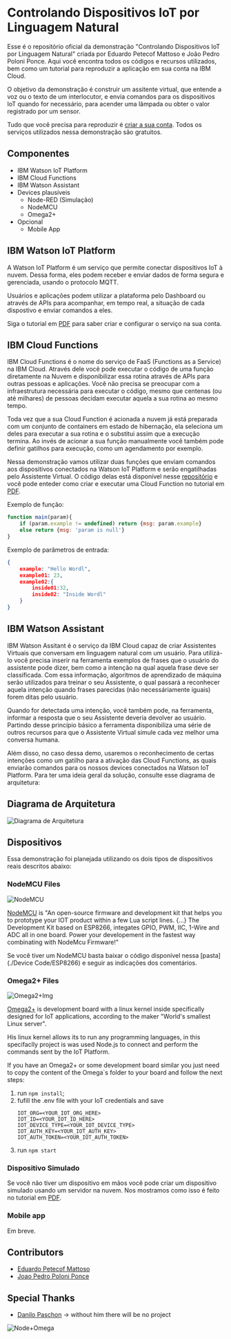 # Controlando Dispositivos IoT por Linguagem Natural

Esse é o repositório oficial da demonstração "Controlando Dispositivos IoT por Linguagem Natural" criada por Eduardo Petecof Mattoso e João Pedro Poloni Ponce. Aqui você encontra todos os códigos e recursos utilizados, bem como um tutorial para reproduzir a aplicação em sua conta na IBM Cloud.

O objetivo da demonstração é construir um assitente virtual, que entende a voz ou o texto de um interlocutor, e envia comandos para os dispositivos IoT quando for necessário, para acender uma lâmpada ou obter o valor registrado por um sensor.

Tudo que você precisa para reproduzir é [criar a sua conta](https://bluemix.net). Todos os serviços utilizados nessa demonstração são gratuitos.

## Componentes

* IBM Watson IoT Platform
* IBM Cloud Functions
* IBM Watson Assistant
* Devices plausíveis
    * Node-RED (Simulação)
    * NodeMCU
    * Omega2+
* Opcional
    * Mobile App


## IBM Watson IoT Platform 

A Watson IoT Platform é um serviço que permite conectar dispositivos IoT à nuvem. Dessa forma, eles podem receber e enviar dados de forma segura e gerenciada, usando o protocolo MQTT.

Usuários e aplicações podem utilizar a plataforma pelo Dashboard ou através de APIs para acompanhar, em tempo real, a situação de cada dispostivo e enviar comandos a eles.

Siga o tutorial em [PDF](./presentationv1-03-10.pdf) para saber criar e configurar o serviço na sua conta.

## IBM Cloud Functions

IBM Cloud Functions é o nome do serviço de FaaS (Functions as a Service) na IBM Cloud. Através dele você pode executar o código de uma função diretamente na Nuvem e disponibilizar essa rotina através de APIs para outras pessoas e aplicações. Você não precisa se preocupar com a infraestrutura necessária para executar o código, mesmo que centenas (ou até milhares) de pessoas decidam executar aquela a sua rotina ao mesmo tempo. 

Toda vez que a sua Cloud Function é acionada a nuvem já está preparada com um conjunto de containers em estado de hibernação, ela seleciona um deles para executar a sua rotina e o substitui assim que a execução termina. Ao invés de acionar a sua função manualmente você também pode definir gatilhos para execução, como um agendamento por exemplo. 

Nessa demonstração vamos utilizar duas funções que enviam comandos aos dispositivos conectados na Watson IoT Platform e serão engatilhadas pelo Assistente Virtual. O código delas está disponível nesse [repositório](./Functions) e você pode enteder como criar e executar uma Cloud Function no tutorial em [PDF](./presentationv1-03-10.pdf).

Exemplo de função:

```javascript
function main(param){
    if (param.example != undefined) return {msg: param.example}
    else return {msg: 'param is null'}
}
```

Exemplo de parâmetros de entrada:

```json
{
    example: "Hello Wordl",
    example01: 23,
    example02:{
        inside01:32,
        inside02: "Inside Wordl"
    }
}
```

## IBM Watson Assistant

IBM Watson Assitant é o serviço da IBM Cloud capaz de criar Assistentes Virtuais que conversam em linguagem natural com um usuário. Para utilizá-lo você precisa inserir na ferramenta exemplos de frases que o usuário do assistente pode dizer, bem como a intenção na qual aquela frase deve ser classificada. Com essa informação, algoritmos de aprendizado de máquina serão utilizados para treinar o seu Assistente, o qual passará a reconhecer aquela intenção quando frases parecidas (não necessáriamente iguais) forem ditas pelo usuário.

Quando for detectada uma intenção, você também pode, na ferramenta, informar a resposta que o seu Assistente deveria devolver ao usuário. Partindo desse princípio básico a ferramenta disponibiliza uma série de outros recursos para que o Assistente Virtual simule cada vez melhor uma conversa humana. 

Além disso, no caso dessa demo, usaremos o reconhecimento de certas intenções como um gatilho para a ativação das Cloud Functions, as quais enviarão comandos para os nossos devices conectados na Watson IoT Platform. Para ter uma ideia geral da solução, consulte esse diagrama de arquitetura:

## Diagrama de Arquitetura

![Diagrama de Arquitetura](/Img/diagrama.jpg)

## Dispositivos

Essa demonstração foi planejada utilizando os dois tipos de dispositivos reais descritos abaixo: 

### NodeMCU Files
![NodeMCU](/Img/NodeMCU.jpeg)

[NodeMCU]() is "An open-source firmware and development kit that helps you to prototype your IOT product within a few Lua script lines. {...} The Development Kit based on ESP8266, integates GPIO, PWM, IIC, 1-Wire and ADC all in one board. Power your developement in the fastest way combinating with NodeMcu Firmware!"

Se você tiver um NodeMCU basta baixar o código disponível nessa [pasta](./Device Code/ESP8266) e seguir as indicações dos comentários.

### Omega2+ Files
![Omega2+Img](/Img/Omega2.jpeg)

[Omega2+](http://onion.io) is development board with a linux kernel inside specifically designed for IoT applications, according to the maker "World's smallest Linux server".

His linux kernel allows its to run any programming languages, in this specifaclly project is was used Node.js to connect and perform the commands sent by the IoT Platform.

If you have an Omega2+ or some development board similar you just need to copy the content of the Omega`s folder to your board and follow the next steps:
1. run `npm install`;
2. fufill the .env file with your IoT credentials and save
   ```env
   IOT_ORG=<YOUR_IOT_ORG_HERE>
   IOT_ID=<YOUR_IOT_ID_HERE>
   IOT_DEVICE_TYPE=<YOUR_IOT_DEVICE_TYPE>
   IOT_AUTH_KEY=<YOUR_IOT_AUTH_KEY>
   IOT_AUTH_TOKEN=<YOUR_IOT_AUTH_TOKEN>
   ```
3. run `npm start`

### Dispositivo Simulado

Se você não tiver um dispositivo em mãos você pode criar um dispositivo simulado usando um servidor na nuvem. Nos mostramos como isso é feito no tutorial em [PDF](./presentationv1-03-10.pdf).

### Mobile app

Em breve.

## Contributors
* [Eduardo Petecof Mattoso](https://github.com/epetecof)
* [Joao Pedro Poloni Ponce](https://github.com/JoaoPedroPP)

## Special Thanks
* [Danilo Paschon](https://www.linkedin.com/in/danilo-paschon/) -> without him there will be no project
  

![Node+Omega](/Img/MCU+Omega.jpeg)
